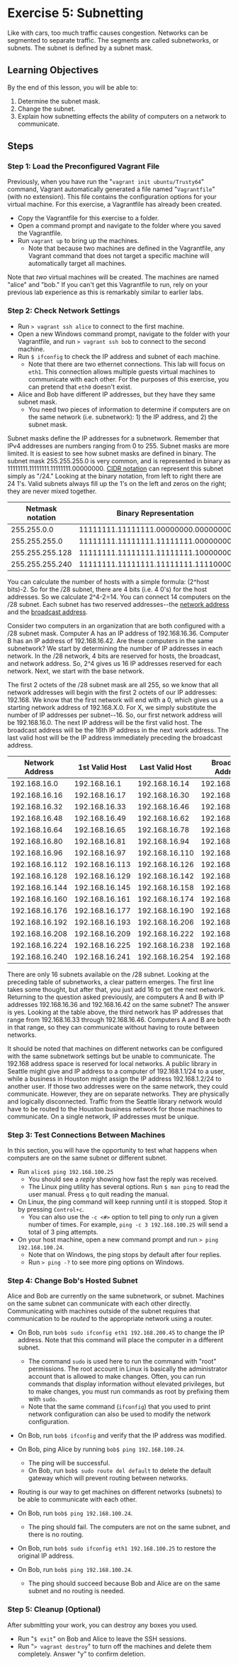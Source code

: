 
Exercise 5: Subnetting
==========================

Like with cars, too much traffic causes congestion. Networks can be segmented to separate traffic. The segments are called subnetworks, or subnets. The subnet is defined by a subnet mask. 

Learning Objectives
--------------------------
By the end of this lesson, you will be able to:

1. Determine the subnet mask.
2. Change the subnet.
3. Explain how subnetting effects the ability of computers on a network to communicate.

Steps
--------------------------

### Step 1: Load the Preconfigured Vagrant File

Previously, when you have run the "`vagrant init ubuntu/Trusty64`" command, Vagrant automatically generated a file named "`Vagrantfile`" (with no extension). This file contains the configuration options for your virtual machine. For this exercise, a Vagrantfile has already been created.

* Copy the Vagrantfile for this exercise to a folder.
* Open a command prompt and navigate to the folder where you saved the Vagrantfile.
* Run `vagrant up` to bring up the machines.
    * Note that because two machines are defined in the Vagrantfile, any Vagrant command that does not target a specific machine will automatically target all machines.

Note that *two* virtual machines will be created. The machines are named "alice" and "bob." If you can't get this Vagrantfile to run, rely on your previous lab experience as this is remarkably similar to earlier labs. 

### Step 2: Check Network Settings

* Run `> vagrant ssh alice` to connect to the first machine.
* Open a new Windows command prompt, navigate to the folder with your Vagrantfile, and run `> vagrant ssh bob` to connect to the second machine.
* Run `$ ifconfig` to check the IP address and subnet of each machine.
    * Note that there are two ethernet connections. This lab will focus on `eth1`. This connection allows multiple guests virtual machines to communicate with each other. For the purposes of this exercise, you can pretend that `eth0` doesn't exist.
* Alice and Bob have different IP addresses, but they have they same subnet mask.
    * You need two pieces of information to determine if computers are on the same network (i.e. subnetwork): 1) the IP address, and 2) the subnet mask.

Subnet masks define the IP addresses for a subnetwork. Remember that IPv4 addresses are numbers ranging from 0 to 255. Subnet masks are more limited. It is easiest to see how subnet masks are defined in binary. The subnet mask 255.255.255.0 is very common, and is represented in binary as 11111111.11111111.11111111.00000000. [CIDR notation](https://en.wikipedia.org/wiki/Classless_Inter-Domain_Routing#CIDR_notation) can represent this subnet simply as "/24." Looking at the binary notation, from left to right there are 24 1's. Valid subnets always fill up the 1's on the left and zeros on the right; they are never mixed together.

|Netmask notation | Binary Representation               | [CIDR](https://en.wikipedia.org/wiki/Classless_Inter-Domain_Routing#CIDR_notation) | Hosts |
|-----------------|-------------------------------------|:----:|------:|
|255.255.0.0      | 11111111.11111111.00000000.00000000 | /16  | 65,533|
|255.255.255.0    | 11111111.11111111.11111111.00000000 | /24  | 254   |
|255.255.255.128  | 11111111.11111111.11111111.10000000 | /25  | 126   |
|255.255.255.240  | 11111111.11111111.11111111.11110000 | /28  | 14    |

You can calculate the number of hosts with a simple formula: (2^host bits)-2. So for the /28 subnet, there are 4 bits (i.e. 4 0's) for the host addresses. So we calculate 2^4-2=14. You can connect 14 computers on the /28 subnet. Each subnet has two reserved addresses--the [network address](https://en.wikipedia.org/wiki/Subnetwork#subnet_zero) and the [broadcast address](https://en.wikipedia.org/wiki/Broadcast_address).

Consider two computers in an organization that are both configured with a /28 subnet mask. Computer A has an IP address of 192.168.16.36. Computer B has an IP address of 192.168.16.42. Are these computers in the same subnetwork? We start by determining the number of IP addresses in each network. In the /28 network, 4 bits are reserved for hosts, the broadcast, and network address. So, 2^4 gives us 16 IP addresses reserved for each network. Next, we start with the base network.

The first 2 octets of the /28 subnet mask are all 255, so we know that all network addresses will begin with the first 2 octets of our IP addresses: 192.168. We know that the first network will end with a 0, which gives us a starting network address of 192.168.X.0. For X, we simply substitute the number of IP addresses per subnet--16. So, our first network address will be 192.168.16.0. The next IP address will be the first valid host. The broadcast address will be the 16th IP address in the next work address. The last valid host will be the IP address immediately preceding the broadcast address.

Network Address | 1st Valid Host | Last Valid Host | Broadcast Address |
----------------|----------------|-----------------|-------------------|
192.168.16.0    | 192.168.16.1   | 192.168.16.14   | 192.168.16.15     |
192.168.16.16   | 192.168.16.17  | 192.168.16.30   | 192.168.16.31     |
192.168.16.32   | 192.168.16.33  | 192.168.16.46   | 192.168.16.47     |
192.168.16.48   | 192.168.16.49  | 192.168.16.62   | 192.168.16.63     |
192.168.16.64   | 192.168.16.65  | 192.168.16.78   | 192.168.16.79     |
192.168.16.80   | 192.168.16.81  | 192.168.16.94   | 192.168.16.95     |
192.168.16.96   | 192.168.16.97  | 192.168.16.110  | 192.168.16.111    |
192.168.16.112  | 192.168.16.113 | 192.168.16.126  | 192.168.16.127    |
192.168.16.128  | 192.168.16.129 | 192.168.16.142  | 192.168.16.143    |
192.168.16.144  | 192.168.16.145 | 192.168.16.158  | 192.168.16.159    |
192.168.16.160  | 192.168.16.161 | 192.168.16.174  | 192.168.16.175    |
192.168.16.176  | 192.168.16.177 | 192.168.16.190  | 192.168.16.191    |
192.168.16.192  | 192.168.16.193 | 192.168.16.206  | 192.168.16.207    |
192.168.16.208  | 192.168.16.209 | 192.168.16.222  | 192.168.16.223    |
192.168.16.224  | 192.168.16.225 | 192.168.16.238  | 192.168.16.239    |
192.168.16.240  | 192.168.16.241 | 192.168.16.254  | 192.168.16.255    |

There are only 16 subnets available on the /28 subnet. Looking at the preceding table of subnetworks, a clear pattern emerges. The first line takes some thought, but after that, you just add 16 to get the next network. Returning to the question asked previously, are computers A and B with IP addresses 192.168.16.36 and 192.168.16.42 on the same subnet? The answer is yes. Looking at the table above, the third network has IP addresses that range from 192.168.16.33 through 192.168.16.46. Computers A and B are both in that range, so they can communicate without having to route between networks.

It should be noted that machines on different networks can be configured with the same subnetwork settings but be unable to communicate. The 192.168 address space is reserved for local networks. A public library in Seattle might give and IP address to a computer of 192.168.1.1/24 to a user, while a business in Houston might assign the IP address 192.168.1.2/24 to another user. If those two addresses were on the same network, they could communicate. However, they are on separate networks. They are physically and logically disconnected. Traffic from the Seattle library network would have to be routed to the Houston business network for those machines to communicate. On a single network, IP addresses must be unique.

### Step 3: Test Connections Between Machines

In this section, you will have the opportunity to test what happens when computers are on the same subnet or different subnet.

* Run `alice$ ping 192.168.100.25`
    * You should see a *reply* showing how fast the reply was received.
    * The Linux ping utility has several options. Run `$ man ping` to read the user manual. Press `q` to quit reading the manual.
* On Linux, the ping command will keep running until it is stopped. Stop it by pressing `Control+c`.
    * You can also use the `-c <#>` option to tell ping to only run a given number of times. For example, `ping -c 3 192.168.100.25` will send a total of 3 ping attempts.	
* On your host machine, open a new command prompt and run `> ping 192.168.100.24`.
    * Note that on Windows, the ping stops by default after four replies.
    * Run `> ping -?` to see more ping options on Windows.

### Step 4: Change Bob's Hosted Subnet 

Alice and Bob are currently on the same subnetwork, or subnet. Machines on the same subnet can communicate with each other directly. Communicating with machines outside of the subnet requires that communication to be *routed* to the appropriate network using a router.

* On Bob, run `bob$ sudo ifconfig eth1 192.168.200.45` to change the IP address. Note that this command will place the computer in a different subnet.
    * The command `sudo` is used here to run the command with "root" permissions. The root account in Linux is basically the administrator account that is allowed to make changes. Often, you can run commands that display information without elevated privileges, but to make changes, you must run commands as root by prefixing them with `sudo`.
    * Note that the same command (`ifconfig`) that you used to print network configuration can also be used to modify the network configuration.
* On Bob, run `bob$ ifconfig` and verify that the IP address was modified.
* On Bob, ping Alice by running `bob$ ping 192.168.100.24`.
    * The ping will be successful.
	* On Bob, run `bob$ sudo route del default` to delete the default gateway which will prevent routing between networks.
* Routing is our way to get machines on different networks (subnets) to be able to communicate with each other. 

* On Bob, run `bob$ ping 192.168.100.24`.
    * The ping should fail. The computers are not on the same subnet, and there is no routing.
* On Bob, run `bob$ sudo ifconfig eth1 192.168.100.25` to restore the original IP address.
* On Bob, run `bob$ ping 192.168.100.24`.
    * The ping should succeed because Bob and Alice are on the same subnet and no routing is needed.
 
### Step 5: Cleanup (Optional)

After submitting your work, you can destroy any boxes you used.

* Run "`$ exit`" on Bob and Alice to leave the SSH sessions.
* Run "`> vagrant destroy`" to turn off the machines and delete them completely. Answer "y" to confirm deletion.
